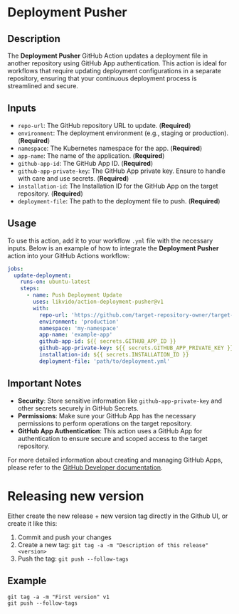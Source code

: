# Deployment Pusher

## Description

The **Deployment Pusher** GitHub Action updates a deployment file in another repository using GitHub App authentication. This action is ideal for workflows that require updating deployment configurations in a separate repository, ensuring that your continuous deployment process is streamlined and secure.

## Inputs

- `repo-url`: The GitHub repository URL to update. (**Required**)
- `environment`: The deployment environment (e.g., staging or production). (**Required**)
- `namespace`: The Kubernetes namespace for the app. (**Required**)
- `app-name`: The name of the application. (**Required**)
- `github-app-id`: The GitHub App ID. (**Required**)
- `github-app-private-key`: The GitHub App private key. Ensure to handle with care and use secrets. (**Required**)
- `installation-id`: The Installation ID for the GitHub App on the target repository. (**Required**)
- `deployment-file`: The path to the deployment file to push. (**Required**)

## Usage

To use this action, add it to your workflow `.yml` file with the necessary inputs. Below is an example of how to integrate the **Deployment Pusher** action into your GitHub Actions workflow:

```yaml
jobs:
  update-deployment:
    runs-on: ubuntu-latest
    steps:
      - name: Push Deployment Update
        uses: likvido/action-deployment-pusher@v1
        with:
          repo-url: 'https://github.com/target-repository-owner/target-repository'
          environment: 'production'
          namespace: 'my-namespace'
          app-name: 'example-app'
          github-app-id: ${{ secrets.GITHUB_APP_ID }}
          github-app-private-key: ${{ secrets.GITHUB_APP_PRIVATE_KEY }}
          installation-id: ${{ secrets.INSTALLATION_ID }}
          deployment-file: 'path/to/deployment.yml'
```

## Important Notes

- **Security**: Store sensitive information like `github-app-private-key` and other secrets securely in GitHub Secrets.
- **Permissions**: Make sure your GitHub App has the necessary permissions to perform operations on the target repository.
- **GitHub App Authentication**: This action uses a GitHub App for authentication to ensure secure and scoped access to the target repository.

For more detailed information about creating and managing GitHub Apps, please refer to the [GitHub Developer documentation](https://developer.github.com/apps/).

# Releasing new version

Either create the new release + new version tag directly in the Github UI, or create it like this:

1. Commit and push your changes
2. Create a new tag: `git tag -a -m "Description of this release" <version>`
3. Push the tag: `git push --follow-tags`

## Example

```
git tag -a -m "First version" v1
git push --follow-tags
```